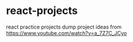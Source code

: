 # react-projects
react practice projects dump
project ideas from https://www.youtube.com/watch?v=a_7Z7C_JCyo